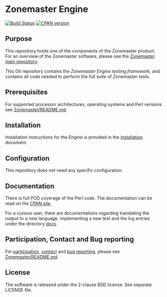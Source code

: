 # Zonemaster Engine
[![Build Status](https://travis-ci.org/dotse/zonemaster-engine.svg?branch=master)](https://travis-ci.org/dotse/zonemaster-engine)
[![CPAN version](https://badge.fury.io/pl/Zonemaster.svg)](https://metacpan.org/pod/Zonemaster)

## Purpose

This repository holds one of the components of the Zonemaster product. For an
overview of the Zonemaster software, please see the
[Zonemaster main repository](https://github.com/dotse/zonemaster).

This Git repository contains the *Zonemaster Engine testing framework*,
and contains all code needed to perform the full suite of Zonemaster
tests.

## Prerequisites

For supported processor architectures, operating systems and Perl versions see 
[Zonemaster/README.md](https://github.com/dotse/zonemaster/blob/master/README.md).

## Installation

Installation instructions for the Engine is provided in the
[installation](docs/Installation.md) document.

## Configuration 

This repository does not need any specific configuration.

## Documentation

There is full POD coverage of the Perl code. The documentation can be
read on the [CPAN site](https://metacpan.org/pod/Zonemaster-Engine).

For a curious user, there are documentations regarding translating the output to
a new language, implementing a new test and the log entries under the directory
[docs](docs/). 

## Participation, Contact and Bug reporting

For [participation], [contact] and [bug reporting], please see 
[Zonemaster/README.md](https://github.com/dotse/zonemaster/blob/master/README.md).


## License

The software is released under the 2-clause BSD license. See separate LICENSE file.

[participation]: https://github.com/dotse/zonemaster/blob/master/README.md#participation
[contact]: https://github.com/dotse/zonemaster/blob/master/README.md#contact
[bug reporting]: https://github.com/dotse/zonemaster/blob/master/README.md#bug-reporting


